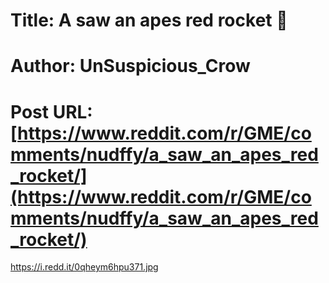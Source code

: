 # Title: A saw an apes red rocket 🚀
# Author: UnSuspicious_Crow
# Post URL: [https://www.reddit.com/r/GME/comments/nudffy/a_saw_an_apes_red_rocket/](https://www.reddit.com/r/GME/comments/nudffy/a_saw_an_apes_red_rocket/)


https://i.redd.it/0qheym6hpu371.jpg